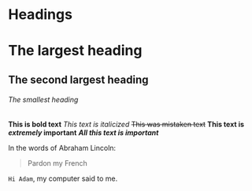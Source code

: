 # Headings

# The largest heading
## The second largest heading
###### The smallest heading

**This is bold text**
*This text is italicized*
~~This was mistaken text~~
**This text is _extremely_ important**
***All this text is important***

In the words of Abraham Lincoln:
> Pardon my French

`Hi Adam`, my computer said to me.
